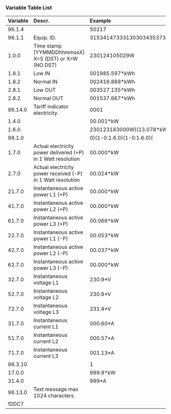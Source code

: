 ### Variable Table List 

| Variable     | Descr.     | Example     |
|:-------------|:-----------|:------------|
|96.1.4        |            | 50217   |
|96.1.1        | Equip. ID. | 3153414733313030343537353532   |
|1.0.0         | Time stamp <br />[YYMMDDhhmmssX]<br />X=S (DST) or X=W (NO DST) | 230124105029W   |
|1.8.1         | Low IN | 001985.597*kWh   |
|1.8.2         | Normal IN | 002416.888*kWh   |
|2.8.1         | Low OUT | 003527.135*kWh   |
|2.8.2         | Normal OUT | 001537.667*kWh   |
|96.14.0	   | Tariff indicator electricity. | 0001   |
|1.4.0         |            | 00.001*kW   |
|1.6.0	       |            | 230123183000W)(13.078*kW   |
|98.1.0        |            | 0)(1-0:1.6.0)(1-0:1.6.0)(   |
|1.7.0	       | Actual electricity power delivered (+P) in 1 Watt resolution | 00.000*kW   |
|2.7.0         | Actual electricity power received (-P) in 1 Watt resolution | 00.024*kW   |
|21.7.0        | Instantaneous active power L1 (+P) | 00.000*kW   |
|41.7.0        | Instantaneous active power L2 (+P) | 00.000*kW   |
|61.7.0	       | Instantaneous active power L3 (+P) | 00.066*kW   |
|22.7.0	       | Instantaneous active power L1 (-P) | 00.053*kW   |
|42.7.0	       | Instantaneous active power L2 (-P) | 00.037*kW   |
|62.7.0	       | Instantaneous active power L3 (-P) | 00.000*kW   |
|32.7.0	       | Instantaneous voltage L1 | 230.9*V   |
|52.7.0	       | Instantaneous voltage L2 | 230.8*V   |
|72.7.0	       | Instantaneous voltage L3 | 231.4*V   |
|31.7.0	       | Instantaneous current L1 | 000.60*A   |
|51.7.0	       | Instantaneous current L2 | 000.57*A   |
|71.7.0	       | Instantaneous current L3 | 001.13*A   |
|96.3.10	   |            | 1   |
|17.0.0	       |            | 999.9*kW   |
|31.4.0	       |            | 999*A   |
|96.13.0	   | Text message max 1024 characters. |    |
|!DDC7         |            |    |
